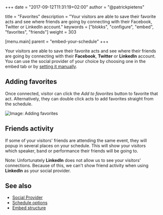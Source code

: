 +++
date            = "2017-09-12T11:31:19+02:00"
author          = "@patrickpietens"

title           = "Favorites"
description     = "Your visitors are able to save their favorite acts and see where friends are going by connecting with their Facebook, Twitter or LinkedIn account."
keywords        = ["blokks", "configure", "embed", "favorites", "friends"]
weight          = 303

[menu.main]
parent          = "embed-your-schedule"
+++

Your visitors are able to save their favorite acts and see where their friends are going by connecting with their **Facebook**, **Twitter** or **LinkedIn** account. You can use the social provider of your choice by choosing one in the embed tab or by [setting it manually](http://configure/socialprovider).

## Adding favorites
Once connected, visitor can click the *Add to favorites* button to favorite that act. Alternatively, they can double click acts to add favorites straight from the schedule.

![Image: Adding favorites](https://blokks.co/docs/images/image.gif)

## Friends activity
If some of your visitors' friends are attending the same event, they will popup in several places on your schedule. This will show your visitors which speaker, band or performance their friends will be going to. 

<span class='note'>Note: Unfortunately **LinkedIn** does not allow us to see your visitors' connections. Because of this, we can't show friend activity when using **LinkedIn** as your social provider.</span>

## See also
- [Social Provider](http://configure/socialprovider)
- [Schedule options](http://configure/options)
- [Embed structure](http://theme/structure)
